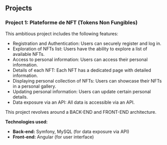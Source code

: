 ## Projects

### Project 1: Plateforme de NFT (Tokens Non Fungibles)

This ambitious project includes the following features:

- Registration and Authentication: Users can securely register and log in.
- Exploration of NFTs list: Users have the ability to explore a list of available NFTs.
- Access to personal information: Users can access their personal information.
- Details of each NFT: Each NFT has a dedicated page with detailed information.
- Displaying personal collection of NFTs: Users can showcase their NFTs in a personal gallery.
- Updating personal information: Users can update certain personal details.
- Data exposure via an API: All data is accessible via an API.

This project revolves around a BACK-END and FRONT-END architecture.

**Technologies used:**

- **Back-end:** Symfony, MySQL (for data exposure via API)
- **Front-end:** Angular (for user interface)
